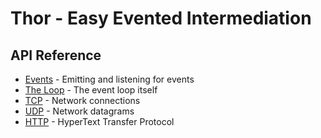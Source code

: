 
# Thor - Easy Evented Intermediation

## API Reference

* [Events](doc/events.md) - Emitting and listening for events
* [The Loop](doc/loop.md) - The event loop itself
* [TCP](doc/tcp.md) - Network connections
* [UDP](doc/udp.md) - Network datagrams
* [HTTP](doc/http.md) - HyperText Transfer Protocol